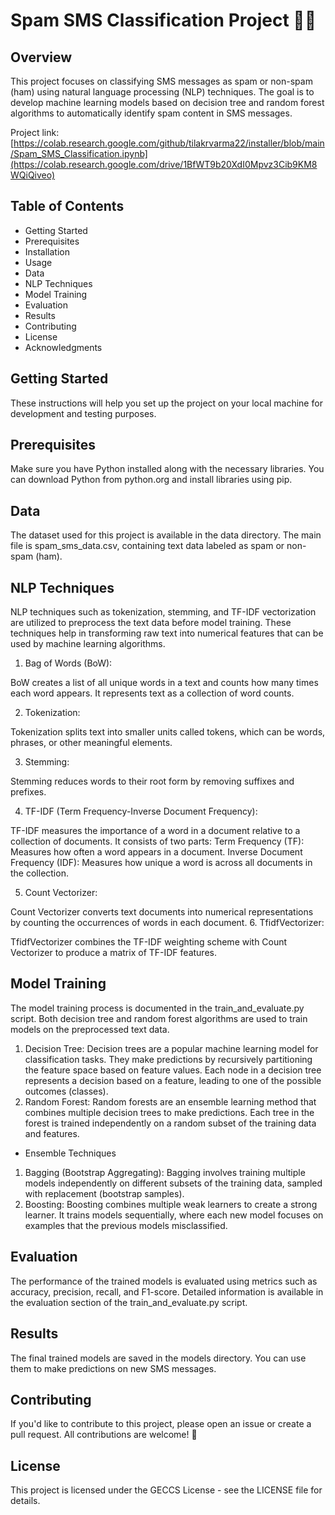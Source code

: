 
# Spam SMS Classification Project 📱🚫
## Overview
This project focuses on classifying SMS messages as spam or non-spam (ham) using natural language processing (NLP) techniques. The goal is to develop machine learning models based on decision tree and random forest algorithms to automatically identify spam content in SMS messages.

Project link: [https://colab.research.google.com/github/tilakrvarma22/installer/blob/main/Spam_SMS_Classification.ipynb](https://colab.research.google.com/drive/1BfWT9b20XdI0Mpvz3Cib9KM8WQiQiveo)

## Table of Contents
* Getting Started
* Prerequisites
* Installation
* Usage
* Data
* NLP Techniques
* Model Training
* Evaluation
* Results
* Contributing
* License
* Acknowledgments

## Getting Started
These instructions will help you set up the project on your local machine for development and testing purposes.

## Prerequisites
Make sure you have Python installed along with the necessary libraries. You can download Python from python.org and install libraries using pip.

## Data
The dataset used for this project is available in the data directory. The main file is spam_sms_data.csv, containing text data labeled as spam or non-spam (ham).

## NLP Techniques
NLP techniques such as tokenization, stemming, and TF-IDF vectorization are utilized to preprocess the text data before model training. These techniques help in transforming raw text into numerical features that can be used by machine learning algorithms.

1. Bag of Words (BoW):

BoW creates a list of all unique words in a text and counts how many times each word appears. It represents text as a collection of word counts.

2. Tokenization:

Tokenization splits text into smaller units called tokens, which can be words, phrases, or other meaningful elements.

3. Stemming:

Stemming reduces words to their root form by removing suffixes and prefixes.

4. TF-IDF (Term Frequency-Inverse Document Frequency):

TF-IDF measures the importance of a word in a document relative to a collection of documents. It consists of two parts:
Term Frequency (TF): Measures how often a word appears in a document.
Inverse Document Frequency (IDF): Measures how unique a word is across all documents in the collection.

5. Count Vectorizer:

Count Vectorizer converts text documents into numerical representations by counting the occurrences of words in each document.
6. TfidfVectorizer:

TfidfVectorizer combines the TF-IDF weighting scheme with Count Vectorizer to produce a matrix of TF-IDF features.

## Model Training
The model training process is documented in the train_and_evaluate.py script. Both decision tree and random forest algorithms are used to train models on the preprocessed text data.

1. Decision Tree:
Decision trees are a popular machine learning model for classification tasks. They make predictions by recursively partitioning the feature space based on feature values.
Each node in a decision tree represents a decision based on a feature, leading to one of the possible outcomes (classes).
2. Random Forest:
Random forests are an ensemble learning method that combines multiple decision trees to make predictions. Each tree in the forest is trained independently on a random subset of the training data and features.
* Ensemble Techniques
1. Bagging (Bootstrap Aggregating):
Bagging involves training multiple models independently on different subsets of the training data, sampled with replacement (bootstrap samples).
2. Boosting:
Boosting combines multiple weak learners to create a strong learner. It trains models sequentially, where each new model focuses on examples that the previous models misclassified.

## Evaluation
The performance of the trained models is evaluated using metrics such as accuracy, precision, recall, and F1-score. Detailed information is available in the evaluation section of the train_and_evaluate.py script.

## Results
The final trained models are saved in the models directory. You can use them to make predictions on new SMS messages.

## Contributing
If you'd like to contribute to this project, please open an issue or create a pull request. All contributions are welcome! 🙌

## License
This project is licensed under the GECCS License - see the LICENSE file for details.
